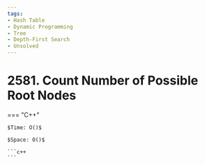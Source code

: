 ```yaml
---
tags:
- Hash Table
- Dynamic Programming
- Tree
- Depth-First Search
- Unsolved
---
```



# 2581. Count Number of Possible Root Nodes

=== "C++"

    $Time: O()$

    $Space: O()$

    ```c++
    ```
